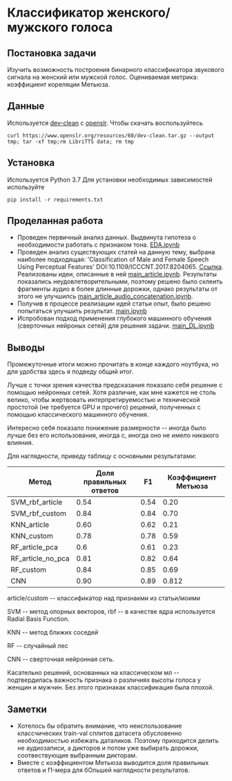 # Классификатор женского/мужского голоса
## Постановка задачи
Изучить возможность построения бинарного классификатора звукового сигнала на женский или мужской голос. 
Оцениваемая метрика: коэффициент кореляции Метьюза. 
## Данные
Используется [dev-clean](https://www.openslr.org/resources/60/dev-clean.tar.gz) с [openslr](http://www.openslr.org/60/).
Чтобы скачать воспользуйтесь
```
curl https://www.openslr.org/resources/60/dev-clean.tar.gz --output tmp; tar -xf tmp;rm LibriTTS data; rm tmp
```
## Установка
Используется Python 3.7
Для установки необходимых зависимостей используйте
```
pip install -r requirements.txt
```
## Проделанная работа
* Проведен первичный анализ данных. Выдвинута гипотеза о необходимости работать с признаком тона.  [EDA.ipynb](https://github.com/Stasiche/female_male_classification/blob/main/EDA.ipynb)
* Проведен анализ существующих статей на данную тему, выбрана наиболее подходящая:  'Classification of Male and Female Speech Using Perceptual Features' DOI:10.1109/ICCCNT.2017.8204065. [Ссылка](https://ieeexplore.ieee.org/abstract/document/8204065). Реализованы идеи, описанные в ней [main_article.ipynb](https://github.com/Stasiche/female_male_classification/blob/main/main_article.ipynb). Результаты показались неудовлетворительными, поэтому решено было склеить фрагменты аудио в более длинные дорожки, однако результаты от этого не улучшилсь [main_article_audio_concatenation.ipynb](https://github.com/Stasiche/female_male_classification/blob/main/main_article_audio_concatenation.ipynb).
* Получив в процессе реализации идей статьи опыт, было решено попытаться улучшить результат. [main.ipynb](https://github.com/Stasiche/female_male_classification/blob/main/main.ipynb)
* Испробован подход применения глубокого машинного обучения (сверточных нейроных сетей) для решения задачи. [main_DL.ipynb](https://github.com/Stasiche/female_male_classification/blob/main/main_DL.ipynb)

## Выводы
Промежуточные итоги можно прочитать в конце каждого ноутбука, но для удобства здесь я подведу общий итог.

Лучше с точки зрения качества предсказания показало себя решение с помощью нейронных сетей. Хотя различие, как мне кажется не столь велико, чтобы жертвовать интерпретируемостью и технической простотой (не требуется GPU и прочего) решений, полученных с помощью классического машинного обучения. 

Интересно себя показало понижение размерности -- иногда было лучше без его использования, иногда с, иногда оно не имело никакого влияния.

Для наглядности, приведу таблицу с основными результатами:

| Метод             | Доля правильных ответов | F1   | Коэффициент Метьюза |
|-------------------|-------------------------|------|---------------------|
| SVM_rbf_article   | 0.54                    | 0.54 | 0.20                |
| SVM_rbf_custom    | 0.84                    | 0.84 | 0.70                |
| KNN_article       | 0.60                    | 0.62 | 0.21                |
| KNN_custom        | 0.78                    | 0.78 | 0.59                |
| RF_article_pca    | 0.6                     | 0.61 | 0.23                |
| RF_article_no_pca | 0.81                    | 0.82 | 0.64                |
| RF_custom         | 0.84                    | 0.85 | 0.69                |
| CNN               | 0.90                    | 0.89 | 0.812               |

article/custom -- классификатор над признакми из статьи/моими

SVM -- метод опорных векторов, rbf -- в качестве ядра используется Radial Basis Function.

KNN -- метод ближих соседей

RF -- случайный лес

CNN -- сверточная нейронная сеть.

Касательно решений, основанных на классическом мл -- подтвердилась важность признака о различиях высоты голоса у женщин и мужчин. Без этого признакак классификация была плохой. 

## Заметки
* Хотелось бы обратить внимание, что неиспользование классчических train-val сплитов датасета обусловенно необходимостью избежать даталиков. Поэтому приходится делить не аудиозаписи, а дикторов и потом уже выбирать дорожки, соотвествующие выбранным дикторам.
* Вместе с коэффициентом Метьюза выводится доля правильных ответов и f1-мера для бОльшей наглядности результатов.